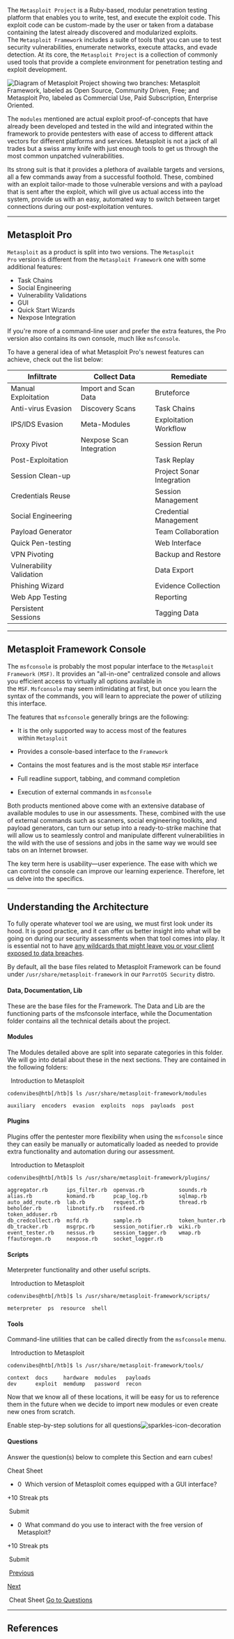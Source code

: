 The `Metasploit Project` is a Ruby-based, modular penetration testing platform that enables you to write, test, and execute the exploit code. This exploit code can be custom-made by the user or taken from a database containing the latest already discovered and modularized exploits. The `Metasploit Framework` includes a suite of tools that you can use to test security vulnerabilities, enumerate networks, execute attacks, and evade detection. At its core, the `Metasploit Project` is a collection of commonly used tools that provide a complete environment for penetration testing and exploit development.

![Diagram of Metasploit Project showing two branches: Metasploit Framework, labeled as Open Source, Community Driven, Free; and Metasploit Pro, labeled as Commercial Use, Paid Subscription, Enterprise Oriented.](https://academy.hackthebox.com/storage/modules/39/S02_SS01.png)

The `modules` mentioned are actual exploit proof-of-concepts that have already been developed and tested in the wild and integrated within the framework to provide pentesters with ease of access to different attack vectors for different platforms and services. Metasploit is not a jack of all trades but a swiss army knife with just enough tools to get us through the most common unpatched vulnerabilities.

Its strong suit is that it provides a plethora of available targets and versions, all a few commands away from a successful foothold. These, combined with an exploit tailor-made to those vulnerable versions and with a payload that is sent after the exploit, which will give us actual access into the system, provide us with an easy, automated way to switch between target connections during our post-exploitation ventures.

---

## Metasploit Pro

`Metasploit` as a product is split into two versions. The `Metasploit Pro` version is different from the `Metasploit Framework` one with some additional features:

- Task Chains
- Social Engineering
- Vulnerability Validations
- GUI
- Quick Start Wizards
- Nexpose Integration

If you're more of a command-line user and prefer the extra features, the Pro version also contains its own console, much like `msfconsole`.

To have a general idea of what Metasploit Pro's newest features can achieve, check out the list below:

|**Infiltrate**|**Collect Data**|**Remediate**|
|---|---|---|
|Manual Exploitation|Import and Scan Data|Bruteforce|
|Anti-virus Evasion|Discovery Scans|Task Chains|
|IPS/IDS Evasion|Meta-Modules|Exploitation Workflow|
|Proxy Pivot|Nexpose Scan Integration|Session Rerun|
|Post-Exploitation||Task Replay|
|Session Clean-up||Project Sonar Integration|
|Credentials Reuse||Session Management|
|Social Engineering||Credential Management|
|Payload Generator||Team Collaboration|
|Quick Pen-testing||Web Interface|
|VPN Pivoting||Backup and Restore|
|Vulnerability Validation||Data Export|
|Phishing Wizard||Evidence Collection|
|Web App Testing||Reporting|
|Persistent Sessions||Tagging Data|

---

## Metasploit Framework Console

The `msfconsole` is probably the most popular interface to the `Metasploit Framework` `(MSF)`. It provides an "all-in-one" centralized console and allows you efficient access to virtually all options available in the `MSF`. `Msfconsole` may seem intimidating at first, but once you learn the syntax of the commands, you will learn to appreciate the power of utilizing this interface.

The features that `msfconsole` generally brings are the following:

- It is the only supported way to access most of the features within `Metasploit`
    
- Provides a console-based interface to the `Framework`
    
- Contains the most features and is the most stable `MSF` interface
    
- Full readline support, tabbing, and command completion
    
- Execution of external commands in `msfconsole`
    

Both products mentioned above come with an extensive database of available modules to use in our assessments. These, combined with the use of external commands such as scanners, social engineering toolkits, and payload generators, can turn our setup into a ready-to-strike machine that will allow us to seamlessly control and manipulate different vulnerabilities in the wild with the use of sessions and jobs in the same way we would see tabs on an Internet browser.

The key term here is usability—user experience. The ease with which we can control the console can improve our learning experience. Therefore, let us delve into the specifics.

---

## Understanding the Architecture

To fully operate whatever tool we are using, we must first look under its hood. It is good practice, and it can offer us better insight into what will be going on during our security assessments when that tool comes into play. It is essential not to have [any wildcards that might leave you or your client exposed to data breaches](https://www.cobaltstrike.com/blog/cobalt-strike-rce-active-exploitation-reported).

By default, all the base files related to Metasploit Framework can be found under `/usr/share/metasploit-framework` in our `ParrotOS Security` distro.

#### Data, Documentation, Lib

These are the base files for the Framework. The Data and Lib are the functioning parts of the msfconsole interface, while the Documentation folder contains all the technical details about the project.

#### Modules

The Modules detailed above are split into separate categories in this folder. We will go into detail about these in the next sections. They are contained in the following folders:

  Introduction to Metasploit

```shell-session
codenvibes@htb[/htb]$ ls /usr/share/metasploit-framework/modules

auxiliary  encoders  evasion  exploits  nops  payloads  post
```

#### Plugins

Plugins offer the pentester more flexibility when using the `msfconsole` since they can easily be manually or automatically loaded as needed to provide extra functionality and automation during our assessment.

  Introduction to Metasploit

```shell-session
codenvibes@htb[/htb]$ ls /usr/share/metasploit-framework/plugins/

aggregator.rb      ips_filter.rb  openvas.rb           sounds.rb
alias.rb           komand.rb      pcap_log.rb          sqlmap.rb
auto_add_route.rb  lab.rb         request.rb           thread.rb
beholder.rb        libnotify.rb   rssfeed.rb           token_adduser.rb
db_credcollect.rb  msfd.rb        sample.rb            token_hunter.rb
db_tracker.rb      msgrpc.rb      session_notifier.rb  wiki.rb
event_tester.rb    nessus.rb      session_tagger.rb    wmap.rb
ffautoregen.rb     nexpose.rb     socket_logger.rb
```

#### Scripts

Meterpreter functionality and other useful scripts.

  Introduction to Metasploit

```shell-session
codenvibes@htb[/htb]$ ls /usr/share/metasploit-framework/scripts/

meterpreter  ps  resource  shell
```

#### Tools

Command-line utilities that can be called directly from the `msfconsole` menu.

  Introduction to Metasploit

```shell-session
codenvibes@htb[/htb]$ ls /usr/share/metasploit-framework/tools/

context  docs     hardware  modules   payloads
dev      exploit  memdump   password  recon
```

Now that we know all of these locations, it will be easy for us to reference them in the future when we decide to import new modules or even create new ones from scratch.

Enable step-by-step solutions for all questions![sparkles-icon-decoration](https://academy.hackthebox.com/images/sparkles-solid.svg)

#### Questions

Answer the question(s) below to complete this Section and earn cubes!

Cheat Sheet

+ 0  Which version of Metasploit comes equipped with a GUI interface?

+10 Streak pts

 Submit

+ 0  What command do you use to interact with the free version of Metasploit?

+10 Streak pts

 Submit

 [Previous](https://academy.hackthebox.com/module/39/section/381)

[Next](https://academy.hackthebox.com/module/39/section/384) 

 Cheat Sheet [Go to Questions](https://academy.hackthebox.com/module/39/section/383#questionsDiv)

---

## References

